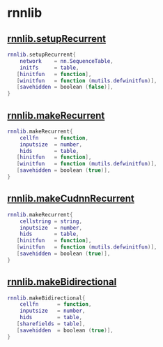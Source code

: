 # rnnlib

## [rnnlib.setupRecurrent](../rnnlib/recurrentnetwork.lua#L17)

```lua
rnnlib.setupRecurrent{
    network    = nn.SequenceTable,
    initfs     = table,
   [hinitfun   = function],
   [winitfun   = function (mutils.defwinitfun)],
   [savehidden = boolean (false)],
}
```

## [rnnlib.makeRecurrent](../rnnlib/recurrentnetwork.lua#L88)

```lua
rnnlib.makeRecurrent{
    cellfn     = function,
    inputsize  = number,
    hids       = table,
   [hinitfun   = function],
   [winitfun   = function (mutils.defwinitfun)],
   [savehidden = boolean (true)],
}
```

## [rnnlib.makeCudnnRecurrent](../rnnlib/recurrentnetwork.lua#L144)

```lua
rnnlib.makeRecurrent{
    cellstring = string,
    inputsize  = number,
    hids       = table,
   [hinitfun   = function],
   [winitfun   = function (mutils.defwinitfun)],
   [savehidden = boolean (true)],
}
```

## [rnnlib.makeBidirectional](../rnnlib/bidirectional.lua#L44)

```lua
rnnlib.makeBidirectional{
    cellfn      = function,
    inputsize   = number,
    hids        = table,
   [sharefields = table],
   [savehidden  = boolean (true)],
}
```